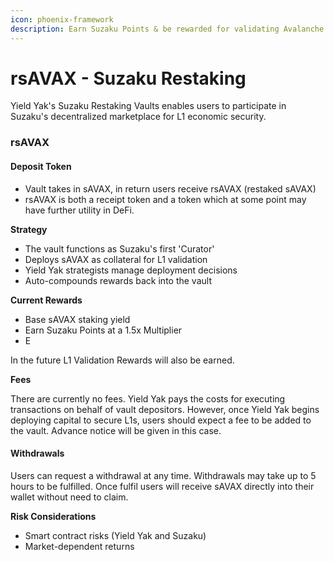 ```yaml
---
icon: phoenix-framework
description: Earn Suzaku Points & be rewarded for validating Avalanche L1s
---
```


# rsAVAX - Suzaku Restaking

Yield Yak's Suzaku Restaking Vaults enables users to participate in Suzaku's decentralized marketplace for L1 economic security.

### rsAVAX&#x20;

#### Deposit Token

* Vault takes in sAVAX,  in return users receive rsAVAX (restaked sAVAX)
* rsAVAX is both a receipt token and a token which at some point may have further utility in DeFi.&#x20;

**Strategy**

* The vault functions as Suzaku's first 'Curator'
* Deploys sAVAX as collateral for L1 validation
* Yield Yak strategists manage deployment decisions
* Auto-compounds rewards back into the vault

**Current Rewards**

* Base sAVAX staking yield
* Earn Suzaku Points at a 1.5x Multiplier
* E

In the future L1 Validation Rewards will also be earned.&#x20;

**Fees**

There are currently no fees.  Yield Yak pays the costs for executing transactions on behalf of vault depositors.  However, once Yield Yak begins deploying capital to secure L1s, users should expect a fee to be added to the vault.  Advance notice will be given in this case.&#x20;

#### Withdrawals

Users can request a withdrawal at any time.  Withdrawals may take up to 5 hours to be fulfilled.  Once fulfil users will receive sAVAX directly into their wallet without need to claim.&#x20;

**Risk Considerations**

* Smart contract risks (Yield Yak and Suzaku)
* Market-dependent returns
